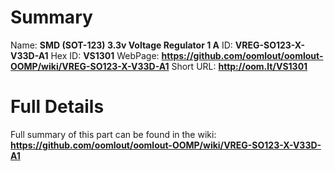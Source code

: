 
Summary
=================

Name: __SMD (SOT-123) 3.3v Voltage Regulator 1 A__
ID: __VREG-SO123-X-V33D-A1__
Hex ID: __VS1301__
WebPage: __https://github.com/oomlout/oomlout-OOMP/wiki/VREG-SO123-X-V33D-A1__
Short URL: __http://oom.lt/VS1301__

Full Details
==========================
Full summary of this part can be found in the wiki:   
__https://github.com/oomlout/oomlout-OOMP/wiki/VREG-SO123-X-V33D-A1__   

